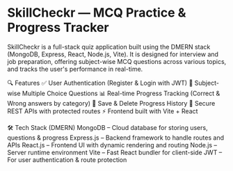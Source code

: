 # SkillCheckr — MCQ Practice & Progress Tracker

SkillCheckr is a full-stack quiz application built using the DMERN stack (MongoDB, Express, React, Node.js, Vite). It is designed for interview and job preparation, offering subject-wise MCQ questions across various topics, and tracks the user's performance in real-time.

🔍 Features
✅ User Authentication (Register & Login with JWT)
🧠 Subject-wise Multiple Choice Questions
📊 Real-time Progress Tracking (Correct & Wrong answers by category)
💾 Save & Delete Progress History
🔐 Secure REST APIs with protected routes
⚡ Frontend built with Vite + React

🛠 Tech Stack (DMERN)
MongoDB – Cloud database for storing users, questions & progress
Express.js – Backend framework to handle routes and APIs
React.js – Frontend UI with dynamic rendering and routing
Node.js – Server runtime environment
Vite – Fast React bundler for client-side
JWT – For user authentication & route protection
